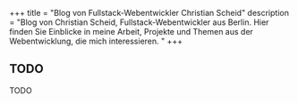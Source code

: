 +++
title = "Blog von Fullstack-Webentwickler Christian Scheid"
description = "Blog von Christian Scheid, Fullstack-Webentwickler aus Berlin. Hier finden Sie Einblicke in meine Arbeit, Projekte und Themen aus der Webentwicklung, die mich interessieren. "
+++

## TODO

TODO